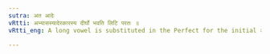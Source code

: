 ```yaml
---
sutra: अत आदेः
vRtti: अभ्यासस्यादेरकारस्य दीर्घो भवति लिटि परतः ॥
vRtti_eng: A long vowel is substituted in the Perfect for the initial अ of a reduplicate.

---
```

